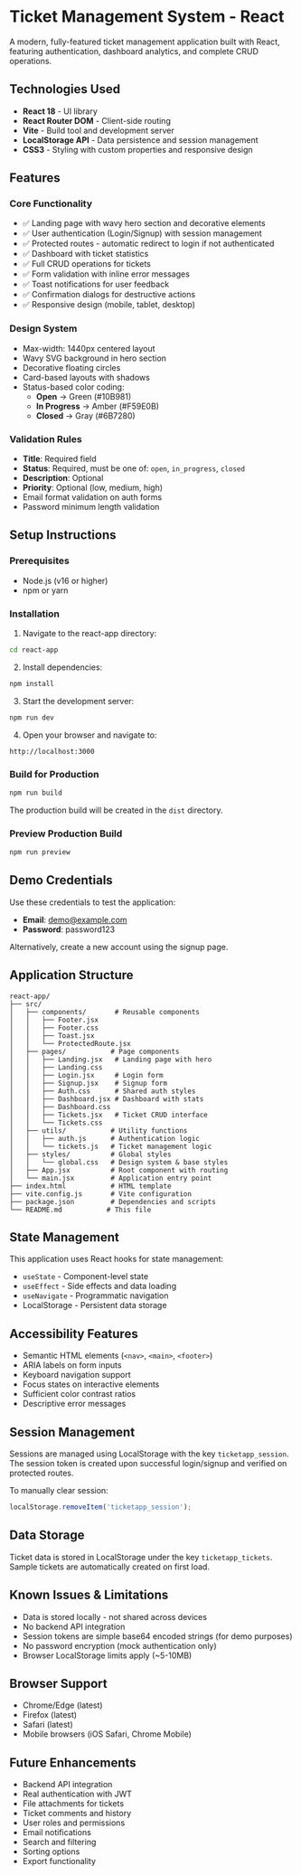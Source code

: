 # Ticket Management System - React

A modern, fully-featured ticket management application built with React, featuring authentication, dashboard analytics, and complete CRUD operations.

## Technologies Used

- **React 18** - UI library
- **React Router DOM** - Client-side routing
- **Vite** - Build tool and development server
- **LocalStorage API** - Data persistence and session management
- **CSS3** - Styling with custom properties and responsive design

## Features

### Core Functionality
- ✅ Landing page with wavy hero section and decorative elements
- ✅ User authentication (Login/Signup) with session management
- ✅ Protected routes - automatic redirect to login if not authenticated
- ✅ Dashboard with ticket statistics
- ✅ Full CRUD operations for tickets
- ✅ Form validation with inline error messages
- ✅ Toast notifications for user feedback
- ✅ Confirmation dialogs for destructive actions
- ✅ Responsive design (mobile, tablet, desktop)

### Design System
- Max-width: 1440px centered layout
- Wavy SVG background in hero section
- Decorative floating circles
- Card-based layouts with shadows
- Status-based color coding:
  - **Open** → Green (#10B981)
  - **In Progress** → Amber (#F59E0B)
  - **Closed** → Gray (#6B7280)

### Validation Rules
- **Title**: Required field
- **Status**: Required, must be one of: `open`, `in_progress`, `closed`
- **Description**: Optional
- **Priority**: Optional (low, medium, high)
- Email format validation on auth forms
- Password minimum length validation

## Setup Instructions

### Prerequisites
- Node.js (v16 or higher)
- npm or yarn

### Installation

1. Navigate to the react-app directory:
```bash
cd react-app
```

2. Install dependencies:
```bash
npm install
```

3. Start the development server:
```bash
npm run dev
```

4. Open your browser and navigate to:
```
http://localhost:3000
```

### Build for Production

```bash
npm run build
```

The production build will be created in the `dist` directory.

### Preview Production Build

```bash
npm run preview
```

## Demo Credentials

Use these credentials to test the application:

- **Email**: demo@example.com
- **Password**: password123

Alternatively, create a new account using the signup page.

## Application Structure

```
react-app/
├── src/
│   ├── components/       # Reusable components
│   │   ├── Footer.jsx
│   │   ├── Footer.css
│   │   ├── Toast.jsx
│   │   └── ProtectedRoute.jsx
│   ├── pages/           # Page components
│   │   ├── Landing.jsx   # Landing page with hero
│   │   ├── Landing.css
│   │   ├── Login.jsx     # Login form
│   │   ├── Signup.jsx    # Signup form
│   │   ├── Auth.css      # Shared auth styles
│   │   ├── Dashboard.jsx # Dashboard with stats
│   │   ├── Dashboard.css
│   │   ├── Tickets.jsx   # Ticket CRUD interface
│   │   └── Tickets.css
│   ├── utils/           # Utility functions
│   │   ├── auth.js      # Authentication logic
│   │   └── tickets.js   # Ticket management logic
│   ├── styles/          # Global styles
│   │   └── global.css   # Design system & base styles
│   ├── App.jsx          # Root component with routing
│   └── main.jsx         # Application entry point
├── index.html           # HTML template
├── vite.config.js       # Vite configuration
├── package.json         # Dependencies and scripts
└── README.md           # This file
```

## State Management

This application uses React hooks for state management:
- `useState` - Component-level state
- `useEffect` - Side effects and data loading
- `useNavigate` - Programmatic navigation
- LocalStorage - Persistent data storage

## Accessibility Features

- Semantic HTML elements (`<nav>`, `<main>`, `<footer>`)
- ARIA labels on form inputs
- Keyboard navigation support
- Focus states on interactive elements
- Sufficient color contrast ratios
- Descriptive error messages

## Session Management

Sessions are managed using LocalStorage with the key `ticketapp_session`. The session token is created upon successful login/signup and verified on protected routes.

To manually clear session:
```javascript
localStorage.removeItem('ticketapp_session');
```

## Data Storage

Ticket data is stored in LocalStorage under the key `ticketapp_tickets`. Sample tickets are automatically created on first load.

## Known Issues & Limitations

- Data is stored locally - not shared across devices
- No backend API integration
- Session tokens are simple base64 encoded strings (for demo purposes)
- No password encryption (mock authentication only)
- Browser LocalStorage limits apply (~5-10MB)

## Browser Support

- Chrome/Edge (latest)
- Firefox (latest)
- Safari (latest)
- Mobile browsers (iOS Safari, Chrome Mobile)

## Future Enhancements

- Backend API integration
- Real authentication with JWT
- File attachments for tickets
- Ticket comments and history
- User roles and permissions
- Email notifications
- Search and filtering
- Sorting options
- Export functionality

